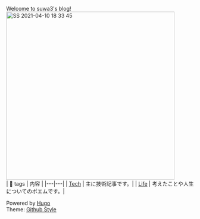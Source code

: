 Welcome to suwa3's blog!  
<img width="452" alt="SS 2021-04-10 18 33 45" src="https://user-images.githubusercontent.com/56011102/114265368-5ed1a180-9a2b-11eb-94a2-dc82142cbf03.png">  
| 🔖 tags | 内容 |
|---|---|
| [Tech](https://suwa3.netlify.app/tags/tech/) | 主に技術記事です。|
| [Life](https://suwa3.netlify.app/tags/life/) | 考えたことや人生についてのポエムです。|
  
Powered by [Hugo️️️](https://gohugo.io/)  
Theme️: [Github Style](https://github.com/MeiK2333/github-style)
